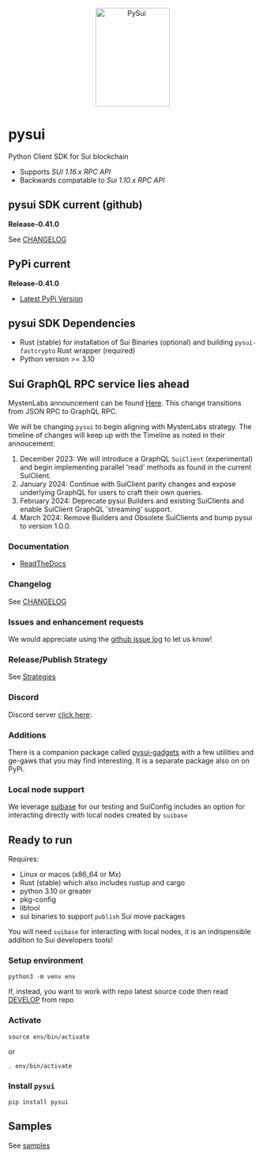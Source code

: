 <p align="center">
  <img width="150" height="200" src="https://raw.githubusercontent.com/FrankC01/pysui/main/images//pysui_logo_color.png" alt='PySui'>
</p>

# pysui

Python Client SDK for Sui blockchain

- Supports _SUI 1.16.x RPC API_
- Backwards compatable to _Sui 1.10.x RPC API_

## pysui SDK current (github)

**Release-0.41.0**

See [CHANGELOG](https://github.com/FrankC01/pysui/blob/main/CHANGELOG.md)

## PyPi current

**Release-0.41.0**

- [Latest PyPi Version](https://pypi.org/project/pysui/)

## pysui SDK Dependencies

- Rust (stable) for installation of Sui Binaries (optional) and building `pysui-fastcrypto` Rust wrapper (required)
- Python version >= 3.10


## Sui GraphQL RPC service lies ahead

MystenLabs announcement can be found [Here](https://github.com/mystenLabs/sui/issues/13700). This change transitions
from JSON RPC to GraphQL RPC.

We will be changing `pysui` to begin aligning with MystenLabs strategy. The timeline of changes will keep up with the Timeline as noted in their annoucement:

1. December 2023: We will introduce a GraphQL `SuiClient` (experimental) and begin implementing parallel 'read' methods as found in the current SuiClient.
2. January 2024: Continue with SuiClient parity changes and expose underlying GraphQL for users to craft their
own queries.
3. February 2024: Deprecate pysui Builders and existing SuiClients and enable SuiClient GraphQL 'streaming' support.
4. March 2024: Remove Builders and Obsolete SuiClients and bump pysui to version 1.0.0.


### Documentation

- [ReadTheDocs](https://pysui.readthedocs.io/en/latest/index.html)

### Changelog

See [CHANGELOG](https://github.com/FrankC01/pysui/blob/main/CHANGELOG.md)

### Issues and enhancement requests

We would appreciate using the [github issue log](https://github.com/FrankC01/pysui/issues) to let us know!

### Release/Publish Strategy

See [Strategies](https://github.com/FrankC01/pysui/blob/main/OP_STRATEGIES.md)

### Discord

Discord server [click here](https://discord.gg/uCGYfY4Ph4):

### Additions

There is a companion package called [pysui-gadgets](https://github.com/FrankC01/pysui_gadgets) with a few utilities and ge-gaws that you may find interesting. It is a separate package also on on PyPi.

### Local node support

We leverage [suibase](https://github.com/ChainMovers/suibase) for our testing and SuiConfig includes an option for interacting directly with local nodes created by `suibase`

## Ready to run

Requires:

- Linux or macos (x86_64 or Mx)
- Rust (stable) which also includes rustup and cargo
- python 3.10 or greater
- pkg-config
- libtool
- sui binaries to support `publish` Sui move packages

You will need `suibase` for interacting with local nodes, it is an indispensible addition to Sui developers tools!

### Setup environment

`python3 -m venv env`

If, instead, you want to work with repo latest source code then read [DEVELOP](https://github.com/FrankC01/pysui/blob/main/DEVELOP.md) from repo

### Activate

`source env/bin/activate`

or

`. env/bin/activate`

### Install `pysui`

`pip install pysui`

## Samples

See [samples](https://github.com/FrankC01/pysui/blob/main/samples/README.md)
